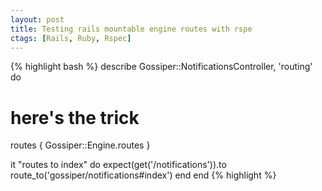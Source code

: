 ```yaml
---
layout: post
title: Testing rails mountable engine routes with rspe
ctags: [Rails, Ruby, Rspec]
---
```


{% highlight bash %}
describe Gossiper::NotificationsController, 'routing' do
   # here's the trick
   routes { Gossiper::Engine.routes }

  it "routes to index" do
    expect(get('/notifications')).to
      route_to('gossiper/notifications#index')
  end
end
{% highlight %}
